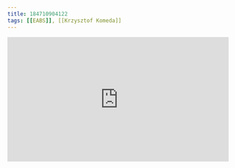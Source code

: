 ```yaml
---
title: 184710904122
tags: [[EABS]], [[Krzysztof Komeda]]
---
```

<iframe allow="accelerometer; autoplay; clipboard-write; encrypted-media; gyroscope; picture-in-picture" allowfullscreen="" frameborder="0" height="281" id="youtube_iframe" src="https://www.youtube.com/embed/bdxU4xv1y7w?feature=oembed&amp;enablejsapi=1&amp;origin=https://safe.txmblr.com&amp;wmode=opaque" width="500"></iframe>